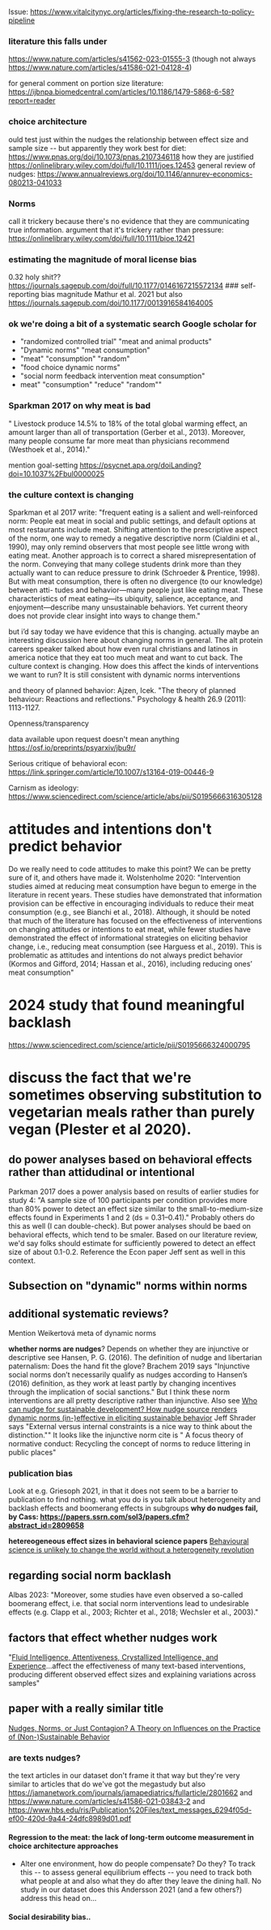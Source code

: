
Issue: <https://www.vitalcitynyc.org/articles/fixing-the-research-to-policy-pipeline>

### literature this falls under

<https://www.nature.com/articles/s41562-023-01555-3> (though not always <https://www.nature.com/articles/s41586-021-04128-4>)

for general comment on portion size literature: <https://ijbnpa.biomedcentral.com/articles/10.1186/1479-5868-6-58?report=reader>

### choice architecture

ould test just within the nudges the relationship between effect size and sample size -- but apparently they work best for diet: <https://www.pnas.org/doi/10.1073/pnas.2107346118> how they are justified <https://onlinelibrary.wiley.com/doi/full/10.1111/joes.12453> general review of nudges: <https://www.annualreviews.org/doi/10.1146/annurev-economics-080213-041033> 

### Norms

call it trickery because there's no evidence that they are communicating true information. argument that it's trickery rather than pressure: <https://onlinelibrary.wiley.com/doi/full/10.1111/bioe.12421>

### estimating the magnitude of moral license bias

0.32 holy shit?? <https://journals.sagepub.com/doi/full/10.1177/0146167215572134> ### self-reporting bias magnitude Mathur et al. 2021 but also <https://journals.sagepub.com/doi/10.1177/0013916584164005> 

### ok we're doing a bit of a systematic search Google scholar for 
* "randomized controlled trial" "meat and animal products"
* "Dynamic norms" "meat consumption" 
* "meat" "consumption" "random" 
* "food choice dynamic norms" 
* "social norm feedback intervention meat consumption" 
* meat" "consumption" "reduce" "random"" 

### Sparkman 2017 on why meat is bad

" Livestock produce 14.5% to 18% of the total global warming effect, an amount larger than all of transportation (Gerber et al., 2013). Moreover, many people consume far more meat than physicians recommend (Westhoek et al., 2014)."

mention goal-setting <https://psycnet.apa.org/doiLanding?doi=10.1037%2Fbul0000025>

### the culture context is changing

Sparkman et al 2017 write: "frequent eating is a salient and well-reinforced norm: People eat meat in social and public settings, and default options at most restaurants include meat. Shifting attention to the prescriptive aspect of the norm, one way to remedy a negative descriptive norm (Cialdini et al., 1990), may only remind observers that most people see little wrong with eating meat. Another approach is to correct a shared misrepresentation of the norm. Conveying that many college students drink more than they actually want to can reduce pressure to drink (Schroeder & Prentice, 1998). But with meat consumption, there is often no divergence (to our knowledge) between atti- tudes and behavior—many people just like eating meat. These characteristics of meat eating—its ubiquity, salience, acceptance, and enjoyment—describe many unsustainable behaviors. Yet current theory does not provide clear insight into ways to change them."

but i’d say today we have evidence that this is changing. actually maybe an interesting discussion here about changing norms in general. The alt protein careers speaker talked about how even rural christians and latinos in america notice that they eat too much meat and want to cut back. The culture context is changing. How does this affect the kinds of interventions we want to run? It is still consistent with dynamic norms interventions

and theory of planned behavior: Ajzen, Icek. "The theory of planned behaviour: Reactions and reflections." Psychology & health 26.9 (2011): 1113-1127.

Openness/transparency

data available upon request doesn't mean anything <https://osf.io/preprints/psyarxiv/jbu9r/>

Serious critique of behavioral econ: <https://link.springer.com/article/10.1007/s13164-019-00446-9>

Carnism as ideology: <https://www.sciencedirect.com/science/article/abs/pii/S0195666316305128>

# attitudes and intentions don't predict behavior

Do we really need to code attitudes to make this point? We can be pretty sure of it, and others have made it. Wolstenholme 2020: "Intervention studies aimed at reducing meat consumption have begun to emerge in the literature in recent years. These studies have demonstrated that information provision can be effective in encouraging individuals to reduce their meat consumption (e.g., see Bianchi et al., 2018). Although, it should be noted that much of the literature has focused on the effectiveness of interventions on changing attitudes or intentions to eat meat, while fewer studies have demonstrated the effect of informational strategies on eliciting behavior change, i.e., reducing meat consumption (see Harguess et al., 2019). This is problematic as attitudes and intentions do not always predict behavior (Kormos and Gifford, 2014; Hassan et al., 2016), including reducing ones’ meat consumption"

# 2024 study that found meaningful backlash

<https://www.sciencedirect.com/science/article/pii/S0195666324000795>

# discuss the fact that we're sometimes observing substitution to vegetarian meals rather than purely vegan (PIester et al 2020).

## do power analyses based on behavioral effects rather than attidudinal or intentional

Parkman 2017 does a power analysis based on results of earlier studies for study 4: "A sample size of 100 participants per condition provides more than 80% power to detect an effect size similar to the small-to-medium-size effects found in Experiments 1 and 2 (ds = 0.31–0.41)." Probably others do this as well (I can double-check). But power analyses should be baed on behavioral effects, which tend to be smaler. Based on our literature review, we'd say folks should estimate for sufficiently powered to detect an effect size of about 0.1-0.2. Reference the Econ paper Jeff sent as well in this context.

## Subsection on "dynamic" norms within norms

## additional systematic reviews?

Mention Weikertová meta of dynamic norms

**whether norms are nudges**? Depends on whether they are injunctive or descriptive see Hansen, P. G. (2016). The definition of nudge and libertarian paternalism: Does the hand fit the glove? Brachem 2019 says "Injunctive social norms don’t necessarily qualify as nudges according to Hansen’s (2016) definition, as they work at least partly by changing incentives through the implication of social sanctions." But I think these norm interventions are all pretty descriptive rather than injunctive. Also see [Who can nudge for sustainable development? How nudge source renders dynamic norms (in-)effective in eliciting sustainable behavior](10.1016/j.jclepro.2022.133246) Jeff Shrader says "External versus internal constraints is a nice way to think about the distinction."" It looks like the injunctive norm cite is " A focus theory of normative conduct: Recycling the concept of norms to reduce littering in public places"

### publication bias

Look at e.g. Griesoph 2021, in that it does not seem to be a barrier to publication to find nothing. what you do is you talk about heterogeneity and backlash effects and boomerang effects in subgroups **why do nudges fail, by Cass: <https://papers.ssrn.com/sol3/papers.cfm?abstract_id=2809658>**

**hetereogeneous effect sizes in behavioral science papers** [Behavioural science is unlikely to change the world without a heterogeneity revolution](https://www.nature.com/articles/s41562-021-01143-3)

## regarding social norm backlash

Albas 2023: "Moreover, some studies have even observed a so-called boomerang effect, i.e. that social norm interventions lead to undesirable effects (e.g. Clapp et al., 2003; Richter et al., 2018; Wechsler et al., 2003)."

## factors that effect whether nudges work

"[Fluid Intelligence, Attentiveness, Crystallized Intelligence, and Experience](https://www.pnas.org/doi/10.1073/pnas.2306281121)...affect the effectiveness of many text-based interventions, producing different observed effect sizes and explaining variations across samples"

## paper with a really similar title

[Nudges, Norms, or Just Contagion? A Theory on Influences on the Practice of (Non-)Sustainable Behavior](https://www.mdpi.com/2071-1050/12/24/10418)

### are texts nudges?

the text articles in our dataset don't frame it that way but they're very similar to articles that do we've got the megastudy but also <https://jamanetwork.com/journals/jamapediatrics/fullarticle/2801662> and <https://www.nature.com/articles/s41586-021-03843-2> and <https://www.hbs.edu/ris/Publication%20Files/text_messages_6294f05d-ef00-420d-9a44-24dfc8989d01.pdf>

#### Regression to the meat: the lack of long-term outcome measurement in choice architecture approaches

-   Alter one environment, how do people compensate? Do they? To track this -- to assess general equilibrium effects -- you need to track both what people at and also what they do after they leave the dining hall. No study in our dataset does this Andersson 2021 (and a few others?) address this head on...

#### Social desirability bias..
